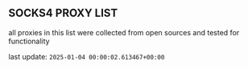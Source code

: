 ## SOCKS4 PROXY LIST

all proxies in this list were collected from open sources and tested for functionality

last update: `2025-01-04 00:00:02.613467+00:00`